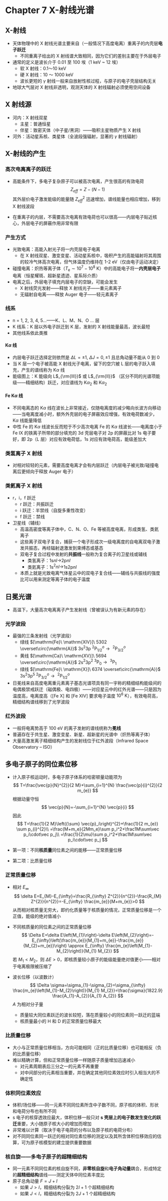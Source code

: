 # Chapter 7 X-射线光谱

## X-射线

- 天体物理中的 X 射线光谱主要来自（一般情况下高度电离）重离子的内壳层**电子跃迁**
  - 不同重离子给出的 X 射线谱大致相同，因为它们的差别主要在于外层电子
- 通常的定义是波长介于 0.01 至 100 埃（1 keV ~ 12 埃）
  - 软 X 射线：0.1～10 keV
  - 硬 X 射线：10 ～ 1000 keV
  - 波长更短的 $\gamma$ 射线一般来自放射性核过程，与原子的电子壳层结构无关
- 地球大气层对 X 射线非透明，观测天体的 X 射线辐射必须使用空间设备

## X 射线源

- 河内：X 射线双星
  - 主星：普通恒星
  - 伴星：致密天体（中子星/黑洞）——吸积主星物质产生 X 射线
- 河外：活动星系核、类星体（全波段强辐射，显著的 $\gamma$ 射线辐射）

## X-射线的产生

### 高次电离离子的跃迁

- 高能条件下，多电子复杂原子可以被高次电离，产生很高的有效电荷
  $$
  Z_{eff}=Z-(N-1)
  $$
  其外层价电子激发能级的能量随 $Z_{eff}^2$ 迅速增加，谱线能量也相应增加，移到 X 射线波段

- 在重离子的内层，不需要高次电离有效电荷也可以很高——内层电子贴近核心，外层电子的屏蔽作用非常有限

### 产生方式

- 光致电离：高能入射光子将一内壳层电子电离
  - 在 X 射线双星、激变变星、活动星系核中，吸积产生的高能辐射将其周围的较冷气体高次电离，但气体温度仍维持在 1-2 eV（仅由电子运动决定）
- 碰撞电离：炽热等离子体（$T_{\mathrm{e}} \sim 10^{7}-10^{8}\ \mathrm{K}$）中的高能电子将一**内壳层电子**电离（恒星耀斑、超新星遗迹、星系际介质）
- 电离之后，外层电子填充内层电子的空缺，可能会发生
  - X 射线荧光发射——释放 X 射线光子——重元素离子
  - 无辐射自电离——释放 Auger 电子——轻元素离子

### 线系

- n = 1, 2, 3, 4, 5…——K、L、M、N、O … 层
- K 线系：K 层以外电子跃迁到 K 层，发射的 X 射线能量最高，波长最短
- 其他线系依此类推

#### K$\alpha$ 线

- 内层电子跃迁选择定则依然是 $\Delta L=\pm 1, \ \Delta J=0, \pm 1$ 且总角动量不能从 0 到 0
- 当 K 层一个电子被高能 X 射线光子电离，留下的空穴被 L 层的电子跃入填充，产生的谱线称为 K$\alpha$ 线
- 能级图上：K 能级向 L$_{\rm{III}}$ 或 L$_{\rm{II}}$ （区分不同的光谱项能级——精细结构）跃迁，对应谱线为 K$\alpha_2$ 和 K$\alpha_2$

#### Fe K$\alpha$ 线

- 不同电离态的 K$\alpha$ 线在波长上非常接近，仅随电离度的减少略向长波方向移动——当电离度减小时，额外外壳层的电子屏蔽效应增强，有效电荷数减少，K$\alpha$ 线能量降低
- 中性 Fe 的 K$\alpha$ 线波长反而短于不少高次电离 Fe 的 K$\alpha$ 线波长——电离度小于 Fe IX 的铁离子所带的部分填充的 3d 壳层电子对 2p 的屏蔽比对 1s 电子要好，即 2p（L 层）对应有效电荷低，1s 对应有效电荷高，能级差加大

### 类氢离子 X 射线

- 对相对较轻的元素，需要高度电离才会有内层跃迁（内层电子被光致/碰撞电离后更倾向于释放 Auger 电子）

### 类氦离子 X 射线

- r，i，f 跃迁
  - r 跃迁：共振跃迁
  - i 跃迁：半禁线（自旋多重性改变）
  - f 跃迁：禁线
- 卫星线（辅线）
  - 高温高密度等离子体中，C、N、O、Fe 等被高度电离，形成类氢、类氦离子
  - 这些离子双电子复合，捕获一个电子形成次一级电离度的自电离双电子激发共振态，再经辐射退激发到束缚态或基态
  - 双电子复合过程中发射的**共振线**一般称为复合离子的卫星线或辅线
    - 类氢离子：1s$nl\to$2p$nl$
    - 类氦离子：1s$^2nl\to$1s2p$nl$
  - 本质上就是光致电离气体星云中的双电子复合线——辅线与共振线的强度比可以用来测定等离子体的电子温度

## 日冕光谱

- 高温下，大量高次电离离子产生发射线（曾被误认为有新元素的存在）

### 光学波段

- 最强的三条发射线（光学波段）
  - 绿线 $[\mathrm{Fe}\ \mathrm{XIV}]\ 5302 \overset\circ{\mathrm{A}}$ 3s$^{2}$3p $^{2} \mathrm{P}^o_{1 / 2}\to\ ^{2} \mathrm{P}^o_{3 / 2}$
  - 黄线 $[\mathrm{Ca}\ \mathrm{XV}]\ 5694 \overset\circ{\mathrm{A}}$ 2s$^{2}$3p$^2$ $^{3} \mathrm{P}_{0}\to\ ^{3} \mathrm{P}_1$
  - 绿线 $[\mathrm{Fe}\ \mathrm{X}]\ 6374 \overset\circ{\mathrm{A}}$ 3s$^{2}$3p$^5$ $^{2} \mathrm{P}^o_{3 / 2}\to\ ^{2} \mathrm{P}^o_{1 / 2}$
- 日冕线来自高度电离重元素离子基态光谱项具有同一宇称的精细结构能级间的电偶极禁戒跃迁（磁偶极、电四极）——对应星云中的红外光谱——只是因为温度高，电离度高（[Fe X] 和 [Fe XIV] 要求电子温度 $10^6\text { K}$），有效电荷高，精细结构谱线移到了光学波段

### 红外波段

- 一般将电离势高于 100 eV 的离子发射的谱线统称为**冕线**
- 普遍存在于共生星、激变变星、新星、超新星的光谱中（炽热等离子体）
- 大量高激发离子精细结构产生的发射线位于红外波段（Infrared Space Observatory – ISO）

## 多电子原子的同位素位移

- 计入原子核运动时，多电子原子体系的哈密顿量动能项为
  $$
  T=\frac{\vec{p}{N}^{2}}{2 M}+\sum_{i=1}^{N} \frac{\vec{p}{i}^{2}}{2 m_{e}}
  $$
  根据动量守恒
  $$
  \vec{p}{N}=-\sum_{i=1}^{N} \vec{p}{i}
  $$
  因此
  $$
  T=\frac{1}{2 M}\left({\sum} \vec{p}_i\right)^{2}+\frac{1}{2 m_{e}} \sum p_{i}^{2}\\
  =\frac{M+m_e}{2Mm_e}\sum p_i^2+\frac1M\sum\vec p_i\cdot\vec p_j\\
  =\frac{1}{2\mu}\sum p_i^2+\frac1M\sum\vec p_i\cdot\vec p_j
  $$

- 第一项：不同**核质量**同位素之间的能移——正常质量位移

- 第二项：比质量位移

### 正常质量位移

- 相对 $E_\infty$
  $$
  \delta E=E_{M}-E_{\infty}=\frac{R_{\infty} Z^{2}}{n^{2}}-\frac{R_{M} Z^{2}}{n^{2}}=-E_{\infty} \frac{m_{e}}{M+m_{e}}>0
  $$
  从而相对核质量无穷大，即约化质量等于核质量的情况，正常质量位移是一个正值，能级的绝对值减小

- 不同核质量的同位素之间的正常质量位移
  $$
  \Delta E=\delta E\left(M_{1}\right)-\delta E\left(M_{2}\right)=-E_{\infty}\left(\frac{m_{e}}{M_{1}+m_{e}}-\frac{m_{e}}{M_{2}+m_{e}}\right) \approx E_{\infty} \frac{m_{e}\left(M_{1}-M_{2}\right)}{M_{1} M_{2}}
  $$
  若 $M_1<M_2$，则 $\Delta E>0$，即核质量较小原子的能级能量绝对值更小——相对于电离极限被压缩了

- 波长位移（以波数计）
  $$
  \Delta \sigma=\sigma_{1}-\sigma_{2}=\sigma_{\infty} \frac{m_{e}\left(M_{1}-M_{2}\right)}{M_{1} M_{2}}=\frac{\sigma}{1822.9} \frac{A_{1}-A_{2}}{A_{1} A_{2}}
  $$
  $A$ 为相对分子量

  - 质量较大同位素跃迁的波长较短，落在质量较小的同位素同一跃迁的蓝端
  - 核质量最小的 H 和 D 的正常质量位移最大

### 比质量位移

- 大小与正常质量位移相当，方向可能相同（正的比质量位移）也可能相反（负的比质量位移）
- 难以精确计算，但和正常质量位移一样随原子质量增加迅速减小
  - 对元素周期表后三分之一的元素不再重要
  - 对中间部分的元素相当重要，并在确定其他同位素效应时引入相当大的不确定性

### 体积同位素效应

- 体积/场位移——同一元素不同同位素所含中子数不同，原子核的体积、形状和电荷分布也有所不同
- s 电子的核穿透效应最大，体积位移一般只对 **s 壳层上的电子数发生变化的跃迁**重要，大小随原子核大小的增加而增加
- 非常难以计算（取决于电子电荷的分布以及原子核的电荷分布）
- 对不同同位素同一跃迁的相对同位素位移的测定以及其所含体积位移效应的估算，可为原子核模型的建立提供重要数据

### 核自旋——多电子原子的超精细结构

- 同一元素不同同位素的核自旋不同，**非零核自旋**和**电子角动量**耦合，形成特定的**超精细结构**谱线——测定天体中同位素丰度比
- 原子总角动量 $F=J+I$
  - 如果 $J>I$，精细结构分裂为 $2I+1$ 个超精细结构
  - 如果 $J<I$，精细结构分裂为 $2J+1$ 个超精细结构
